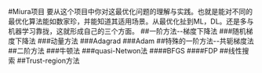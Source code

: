#Miura项目
要从这个项目中你对这最优化问题的理解与实践。也就是能对不同的最优化算法能如数家珍，并能知道其适用场景。从最优化扯到ML，DL。还是多与机器学习靠拢，这就形成自己的三个方面。
##一阶方法--梯度下降法
###随机梯度下降法
###动量方法
###Adagrad
###Adam
##特殊的一阶方法--共轭梯度法
##二阶方法
###牛顿法
###quasi-Netwon法
####BFGS
####FDP
##线性搜索
##Trust-region方法
